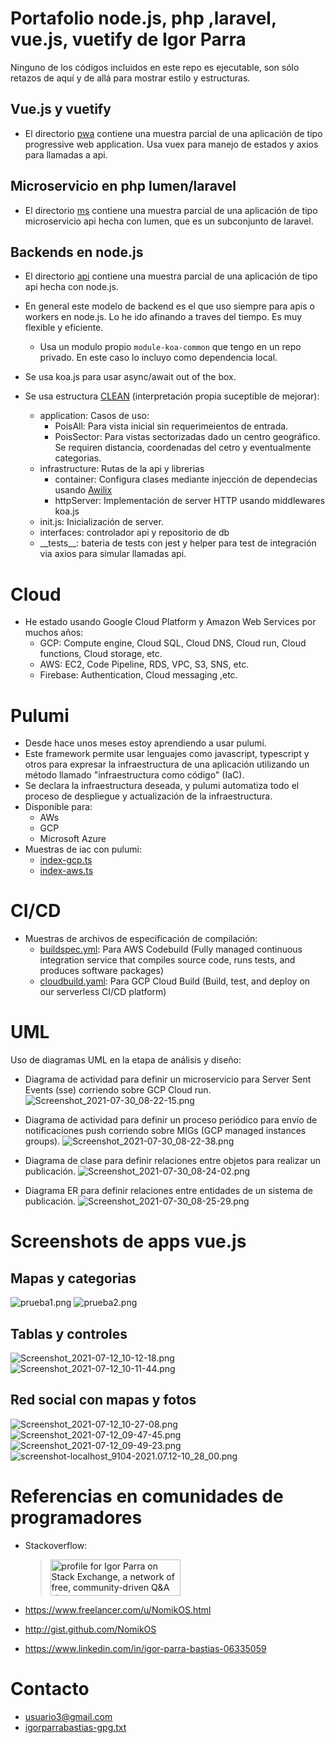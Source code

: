 # Portafolio node.js, php ,laravel, vue.js, vuetify de Igor Parra

Ninguno de los códigos incluidos en este repo es ejecutable, son sólo retazos de aquí y de allá para mostrar estilo y estructuras.

## Vue.js y vuetify

- El directorio [pwa](pwa) contiene una muestra parcial de una aplicación de tipo progressive web application. Usa vuex para manejo de estados y axios para llamadas a api.

## Microservicio en php lumen/laravel

- El directorio [ms](ms) contiene una muestra parcial de una aplicación de tipo microservicio api hecha con lumen, que es un subconjunto de laravel.

## Backends en node.js

- El directorio [api](api) contiene una muestra parcial de una aplicación de tipo api hecha con node.js.

- En general este modelo de backend es el que uso siempre para apis o workers en node.js. Lo he ido afinando a traves del tiempo. Es muy flexible y eficiente.
  - Usa un modulo propio `module-koa-common` que tengo en un repo privado. En este caso lo incluyo como dependencia local.
- Se usa koa.js para usar async/await out of the box. 
- Se usa estructura [CLEAN](https://www.freecodecamp.org/news/a-quick-introduction-to-clean-architecture-990c014448d2/) (interpretación propia suceptible de mejorar):
  - application: Casos de uso:
    - PoisAll: Para vista inicial sin requerimeientos de entrada.
    - PoisSector: Para vistas sectorizadas dado un centro geográfico. Se requiren distancia, coordenadas del cetro y eventualmente categorias.
  - infrastructure: Rutas de la api y librerias 
    - container: Configura clases mediante injección de dependecias usando [Awilix](https://www.npmjs.com/package/awilix)
    - httpServer: Implementación de server HTTP usando middlewares koa.js
  - init.js: Inicialización de server.
  - interfaces: controlador api y repositorio de db
  - \_\_tests__: bateria de tests con jest y helper para test de integración via axios para simular llamadas api.

# Cloud
- He estado usando Google Cloud Platform y Amazon Web Services por muchos años:
  - GCP: Compute engine, Cloud SQL, Cloud DNS, Cloud run, Cloud functions, Cloud storage, etc.
  - AWS: EC2, Code Pipeline, RDS, VPC, S3, SNS, etc.
  - Firebase: Authentication, Cloud messaging ,etc.

# Pulumi 

- Desde hace unos meses estoy aprendiendo a usar pulumi.
- Este framework permite usar lenguajes como javascript, typescript y otros para expresar la infraestructura de una aplicación utilizando un método llamado "infraestructura como código" (IaC).
- Se declara la infraestructura deseada, y pulumi automatiza todo el proceso de despliegue y actualización de la infraestructura. 
- Disponible para:
  - AWs
  - GCP
  - Microsoft Azure
- Muestras de iac con pulumi:
  - [index-gcp.ts](pulumi/index-gcp.ts)
  - [index-aws.ts](pulumi/index-aws.ts)

# CI/CD

- Muestras de archivos de especificación de compilación:
  - [buildspec.yml](ci-cd/buildspec.yml): Para AWS Codebuild (Fully managed continuous integration service that compiles source code, runs tests, and produces software packages)
  - [cloudbuild.yaml](ci-cd/cloudbuild.yaml): Para GCP Cloud Build (Build, test, and deploy on our serverless CI/CD platform)

# UML
Uso de diagramas UML en la etapa de análisis y diseño:


- Diagrama de actividad para definir un microservicio para Server Sent Events (sse) corriendo sobre GCP Cloud run.
![Screenshot_2021-07-30_08-22-15.png](screenshots/Screenshot_2021-07-30_08-22-15.png)

- Diagrama de actividad para definir un proceso periódico para envío de notificaciones push corriendo sobre MIGs (GCP managed instances groups). 
![Screenshot_2021-07-30_08-22-38.png](screenshots/Screenshot_2021-07-30_08-22-38.png)

- Diagrama de clase para definir relaciones entre objetos para realizar un publicación.
![Screenshot_2021-07-30_08-24-02.png](screenshots/Screenshot_2021-07-30_08-24-02.png)

- Diagrama ER para definir relaciones entre entidades de un sistema de publicación.
![Screenshot_2021-07-30_08-25-29.png](screenshots/Screenshot_2021-07-30_08-25-29.png)


# Screenshots de apps vue.js

## Mapas y categorias
![prueba1.png](screenshots/prueba1.png)
![prueba2.png](screenshots/prueba2.png)

## Tablas y controles
![Screenshot_2021-07-12_10-12-18.png](screenshots/Screenshot_2021-07-12_10-12-18.png)
![Screenshot_2021-07-12_10-11-44.png](screenshots/Screenshot_2021-07-12_10-11-44.png)

## Red social con mapas y fotos
![Screenshot_2021-07-12_10-27-08.png](screenshots/Screenshot_2021-07-12_10-27-08.png)
![Screenshot_2021-07-12_09-47-45.png](screenshots/Screenshot_2021-07-12_09-47-45.png)
![Screenshot_2021-07-12_09-49-23.png](screenshots/Screenshot_2021-07-12_09-49-23.png)
![screenshot-localhost_9104-2021.07.12-10_28_00.png](screenshots/screenshot-localhost_9104-2021.07.12-10_28_00.png)

# Referencias en comunidades de programadores

* Stackoverflow:
  > <a href="https://stackoverflow.com/users/333061/igor-parra?tab=topactivity"><img src="https://stackexchange.com/users/flair/132394.png" width="208" height="58" alt="profile for Igor Parra on Stack Exchange, a network of free, community-driven Q&amp;A sites" title="profile for Igor Parra on Stack Exchange, a network of free, community-driven Q&amp;A sites"></a>

* https://www.freelancer.com/u/NomikOS.html
* http://gist.github.com/NomikOS
* https://www.linkedin.com/in/igor-parra-bastias-06335059

# Contacto

- usuario3@gmail.com
- [igorparrabastias-gpg.txt](igorparrabastias-gpg.txt)






